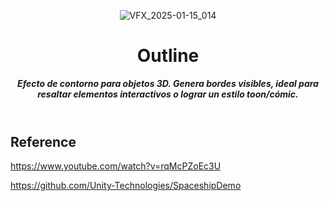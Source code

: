 <header>

![VFX_2025-01-15_014](https://github.com/user-attachments/assets/0ab13bf2-08af-4453-913d-a4753e985036)

# **Outline**

_**Efecto de contorno para objetos 3D. Genera bordes visibles, ideal para resaltar elementos interactivos o lograr un estilo toon/cómic.**_


</header>
   
<footer>
   
## Reference

https://www.youtube.com/watch?v=rqMcPZoEc3U

https://github.com/Unity-Technologies/SpaceshipDemo

</footer>
